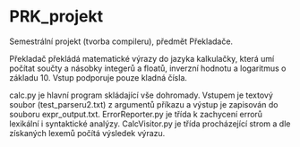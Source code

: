 # PRK_projekt
Semestrální projekt (tvorba compileru), předmět Překladače.

Překladač překládá matematické výrazy do jazyka kalkulačky, která umí počítat součty a násobky integerů a floatů, inverzní hodnotu a logaritmus o základu 10. Vstup podporuje pouze kladná čísla.

calc.py je hlavní program skládající vše dohromady. Vstupem je textový soubor (test_parseru2.txt) z argumentů příkazu a výstup je zapisován do souboru expr_output.txt.
ErrorReporter.py je třída k zachycení errorů lexikální i syntaktické analýzy.
CalcVisitor.py je třída procházející strom a dle získaných lexemů počítá výsledek výrazu.

